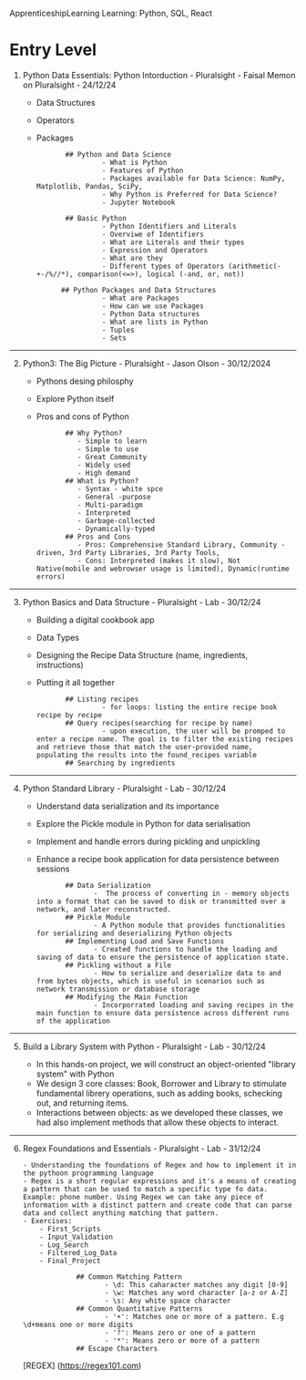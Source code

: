 ApprenticeshipLearning
Learning: Python, SQL, React

# Entry Level

1.  Python Data Essentials: Python Intorduction - Pluralsight - Faisal Memon on Pluralsight - 24/12/24

    - Data Structures
    - Operators
    - Packages

                 ## Python and Data Science
                          - What is Python
                          - Features of Python
                          - Packages available for Data Science: NumPy, Matplotlib, Pandas, SciPy,
                          - Why Python is Preferred for Data Science?
                          - Jupyter Notebook

                 ## Basic Python
                          - Python Identifiers and Literals
                          - Overviwe of Identifiers
                          - What are Literals and their types
                          - Expression and Operators
                          - What are they
                          - Different types of Operators (arithmetic(-+-/%//*), comparison(<=>), logical (-and, or, not))

                ## Python Packages and Data Structures
                          - What are Packages
                          - How can we use Packages
                          - Python Data structures
                          - What are lists in Python
                          - Tuples
                          - Sets

---

2.  Python3: The Big Picture - Pluralsight - Jason Olson - 30/12/2024

    - Pythons desing philosphy
    - Explore Python itself
    - Pros and cons of Python

                 ## Why Python?
                    - Simple to learn
                    - Simple to use
                    - Great Community
                    - Widely used
                    - High demand
                 ## What is Python?
                    - Syntax - white spce
                    - General -purpose
                    - Multi-paradigm
                    - Interpreted
                    - Garbage-collected
                    - Dynamically-typed
                 ## Pros and Cons
                    - Pros: Comprehensive Standard Library, Community - driven, 3rd Party Libraries, 3rd Party Tools,
                    - Cons: Interpreted (makes it slow), Not Native(mobile and webrowser usage is limited), Dynamic(runtime errors)

---

3.  Python Basics and Data Structure - Pluralsight - Lab - 30/12/24

    - Building a digital cookbook app
    - Data Types
    - Designing the Recipe Data Structure (name, ingredients, instructions)
    - Putting it all together

                 ## Listing recipes
                          - for loops: listing the entire recipe book recipe by recipe
                 ## Query recipes(searching for recipe by name)
                          - upon execution, the user will be promped to enter a recipe name. The goal is to filter the existing recipes and retrieve those that match the user-provided name, populating the results into the found_recipes variable
                 ## Searching by ingredients

---

4.  Python Standard Library - Pluralsight - Lab - 30/12/24

    - Understand data serialization and its importance
    - Explore the Pickle module in Python for data serialisation
    - Implement and handle errors during pickling and unpickling
    - Enhance a recipe book application for data persistence between sessions

                 ## Data Serialization
                        -  The process of converting in - memory objects into a format that can be saved to disk or transmitted over a network, and later reconstructed.
                 ## Pickle Module
                        - A Python module that provides functionalities for serializing and deserializing Python objects
                 ## Implementing Load and Save Functions
                        - Created functions to handle the loading and saving of data to ensure the persistence of application state.
                 ## Pickling without a File
                        - How to serialize and deserialize data to and from bytes objects, which is useful in scenarios such as network transmission or database storage
                 ## Modifying the Main Function
                        - Incorporrated loading and saving recipes in the main function to ensure data persistence across different runs of the application

---

5.  Build a Library System with Python - Pluralsight - Lab - 30/12/24

    - In this hands-on project, we will construct an object-oriented "library system" with Python
    - We design 3 core classes: Book, Borrower and Library to stimulate fundamental librery operations, such as adding books, schecking out, and returning items.
    - Interactions between objects: as we developed these classes, we had also implement methods that allow these objects to interact.

---

6.  Regex Foundations and Essentials - Pluralsight - Lab - 31/12/24

        - Understanding the foundations of Regex and how to implement it in the pythoon programming language
        - Regex is a short regular expressions and it's a means of creating a pattern that can be used to match a specific type fo data. Example: phone number. Using Regex we can take any piece of information with a distinct pattern and create code that can parse data and collect anything matching that pattern.
        - Exercises:
            - First_Scripts
            - Input_Validation
            - Log_Search
            - Filtered_Log_Data
            - Final_Project

                     ## Common Matching Pattern
                            - \d: This caharacter matches any digit [0-9]
                            - \w: Matches any word character [a-z or A-Z]
                            - \s: Any white space character
                     ## Common Quantitative Patterns
                            - '+': Matches one or more of a pattern. E.g \d+means one or more digits
                            - '?': Means zero or one of a pattern
                            - '*': Means zero or more of a pattern
                     ## Escape Characters

    [REGEX]
    (https://regex101.com)
